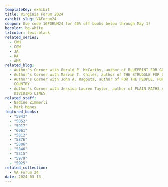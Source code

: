 ```yaml
---
templateKey: exhibit
title: Virginia Forum 2024
exhibit_slug: VAForum24
coupon: Use code 10FORUM24 for 40% off books below through May 1!
bgcolor: bg-white
txtcolor: text-black
related_series:
  - CWH
  - CGW
  - JA
  - RA
  - AMS
related_blog:
  - Author's Corner with Gerald P. McCarthy, author of BLUEPRINT FOR GOING GREEN
  - Author's Corner with Marvin T. Chiles, author of THE STRUGGLE FOR CHANGE
  - Author's Corner with John A. Ragosta, author of FOR THE PEOPLE, FOR THE
    COUNTRY
  - Author's Corner with Jessica Lauren Taylor, author of PLAIN PATHS AND
    DIVIDING LINES
related_staff:
  - Nadine Zimmerli
  - Mark Mones
featured_books:
  - "5943"
  - "5852"
  - "5917"
  - "6061"
  - "5812"
  - "5876"
  - "5806"
  - "5846"
  - "5315"
  - "5979"
  - "5925"
related_collection:
  - VA Forum 24
date: 2024-03-13
---
```

